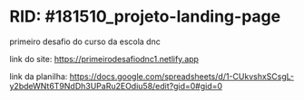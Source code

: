 # RID: #181510_projeto-landing-page
primeiro desafio do curso da escola dnc

link do site: https://primeirodesafiodnc1.netlify.app

link da planilha: https://docs.google.com/spreadsheets/d/1-CUkvshxSCsgL-y2bdeWNt6T9NdDh3UPaRu2EOdiu58/edit?gid=0#gid=0
